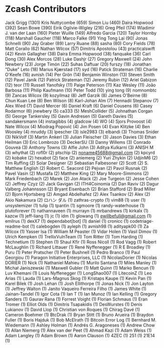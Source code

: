 Zcash Contributors
==================

Jack Grigg (1301)
Kris Nuttycombe (659)
Simon Liu (460)
Daira Hopwood (392)
Sean Bowe (390)
Eirik Ogilvie-Wigley (216)
Greg Pfeil (174)
Wladimir J. van der Laan (160)
Pieter Wuille (149)
Alfredo Garcia (120)
Taylor Hornby (118)
Marshall Gaucher (118)
Marco Falke (91)
Ying Tong Lai (90)
Jonas Schnelli (90)
Jay Graber (89)
Larry Ruane (88)
sasha (80)
Cory Fields (78)
Matt Corallo (62)
Nathan Wilcox (57)
Dimitris Apostolou (43)
practicalswift (42)
Kevin Gallagher (38)
Daira Emma Hopwood (38)
fanquake (36)
Carl Dong (30)
Alex Morcos (28)
Luke Dashjr (27)
Gregory Maxwell (24)
John Newbery (23)
Jorge Timón (22)
Suhas Daftuar (20)
furszy (18)
Jonathan "Duke" Leto (18)
Marius Kjærstad (17)
syd (16)
Patick Strateman (16)
Charlie O'Keefe (16)
avnish (14)
Per Grön (14)
Benjamin Winston (13)
Steven Smith (12)
Pavel Janík (12)
Patrick Strateman (12)
Jeremy Rubin (12)
Ariel Gabizon (12)
teor (11)
Russell Yanofsky (11)
Paige Peterson (11)
Kaz Wesley (11)
João Barbosa (11)
Philip Kaufmann (10)
Peter Todd (10)
ying tong (9)
nomnombtc (9)
Zancas Wilcox (9)
kozyilmaz (8)
Jeff Garzik (8)
James O'Beirne (8)
Chun Kuan Lee (8)
Ben Wilson (8)
Karl-Johan Alm (7)
Hennadii Stepanov (7)
Alex Wied (7)
David Mercer (6)
Daniel Kraft (6)
Daniel Cousens (6)
Casey Rodarmor (6)
jnewbery (5)
ca333 (5)
MeshCollider (5)
Johnathan Corgan (5)
George Tankersley (5)
Gavin Andresen (5)
Gareth Davies (5)
sandakersmann (4)
instagibbs (4)
gladcow (4)
WO (4)
Sjors Provoost (4)
Nate Wilcox (4)
Miodrag Popović (4)
Jim Posen (4)
Evan Klitzke (4)
Ben Woosley (4)
mruddy (3)
lpescher (3)
isle2983 (3)
elbandi (3)
Thomas Snider (3)
NikVolf (3)
Martin Ankerl (3)
Julian Fleischer (3)
Jason Davies (3)
Ethan Heilman (3)
Eric Lombrozo (3)
DeckerSU (3)
Danny Willems (3)
Conrado Gouvea (3)
Anthony Towns (3)
Alfie John (3)
Aditya Kulkarni (3)
ANISH M (3)
whythat (2)
rofl0r (2)
ptschip (2)
noname45688@gmail.com (2)
kpcyrd (2)
kobake (2)
hexabot (2)
face (2)
aniemerg (2)
Yuri Zhykin (2)
UdjinM6 (2)
Tim Ruffing (2)
Solar Designer (2)
Sebastian Falbesoner (2)
Scott (2)
S. Matthew English (2)
Robert C. Seacord (2)
Pejvan (2)
Pavol Rusnak (2)
Pavel Vasin (2)
Mustafa (2)
Matthew King (2)
Mary Moore-Simmons (2)
Mark Friedenbach (2)
Marek (2)
Jon Atack (2)
Joe Turgeon (2)
Jesse Cohen (2)
Jeffrey Czyz (2)
Jack Gavigan (2)
ITH4Coinomia (2)
Dan Raviv (2)
Dagur Valberg Johannsson (2)
Bryant Eisenbach (2)
Brian Stafford (2)
Brad Miller (2)
Bjorn Hjortsberg (2)
Amgad Abdelhafez (2)
Alex Tsankov (2)
Alex (2)
Akio Nakamura (2)
ロハン ダル (1)
zathras-crypto (1)
vim88 (1)
user (1)
unsystemizer (1)
tulip (1)
tpantin (1)
sgmoore (1)
randy-waterhouse (1)
plutoforever (1)
nathannaveen (1)
murrayn (1)
mrbandrews (1)
kirkalx (1)
kazcw (1)
jeff-liang (1)
jc (1)
idm (1)
glowang (1)
ewillbefull@gmail.com (1)
emilrus (1)
dexX7 (1)
dependabot[bot] (1)
daniel (1)
cronicc (1)
codetriage-readme-bot (1)
calebogden (1)
ayleph (1)
avnish98 (1)
adityapk00 (1)
Za Wilcox (1)
Yasser Isa (1)
William M Peaster (1)
Vidar Holen (1)
Vasil Dimov (1)
Ulrich Kempken (1)
TrellixVulnTeam (1)
Tom Ritter (1)
Tom Harding (1)
Technetium (1)
Stephen (1)
Shaul Kfir (1)
Ross Nicoll (1)
Rod Vagg (1)
Robert McLaughlin (1)
Richard Littauer (1)
René Nyffenegger (1)
R E Broadley (1)
Puru (1)
Peter Pratscher (1)
Peter Bushnell (1)
Pedro Branco (1)
Paul Georgiou (1)
Paragon Initiative Enterprises, LLC (1)
NicolasDorier (1)
Nicolas DORIER (1)
Nick (1)
Nathaniel Mahieu (1)
Murilo Santana (1)
Miles Manley (1)
Michał Janiszewski (1)
Maxwell Gubler (1)
Matt Quinn (1)
Marko Bencun (1)
Luv Khemani (1)
Louis Nyffenegger (1)
LongShao007 (1)
LitecoinZ (1)
Leo Arias (1)
Lauda (1)
Lars-Magnus Skog (1)
Kristaps Kaupe (1)
Kevin Pan (1)
Karel Bilek (1)
Josh Lehan (1)
Josh Ellithorpe (1)
Jonas Nick (1)
Jon Layton (1)
Jeffrey Walton (1)
Janito Vaqueiro Ferreira Filho (1)
James White (1)
Jainan-Tandel (1)
Igor Cota (1)
Ian T (1)
Ian Munoz (1)
Ian Kelling (1)
Gregory Sanders (1)
Gaurav Rana (1)
Forrest Voight (1)
Florian Schmaus (1)
Eran Tromer (1)
Elliot Olds (1)
Dimitris Tsapakidis (1)
DesWurstes (1)
Denis Lukianov (1)
David Llop (1)
Christian von Roques (1)
Chirag Davé (1)
Cameron Boehmer (1)
BtcDrak (1)
Bryan Stitt (1)
Bruno Arueira (1)
Braydon Fuller (1)
Boris Hajduk (1)
Bob McElrath (1)
Bitcoin Error Log (1)
Bernhard M. Wiedemann (1)
Ashley Holman (1)
Andrés G. Aragoneses (1)
Andrew Chow (1)
Allan Niemerg (1)
Alex van der Peet (1)
Ahmad Kazi (1)
Adam Weiss (1)
Adam Langley (1)
Adam Brown (1)
Aaron Clauson (1)
4ZEC (1)
251 (1)
21E14 (1)
